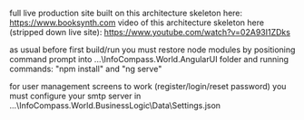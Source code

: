 full live production site built on this architecture skeleton here: https://www.booksynth.com
video of this architecture skeleton here (stripped down live site): https://www.youtube.com/watch?v=02A93I1ZDks

as usual before first build/run you must restore node modules by positioning command prompt into ...\InfoCompass.World.AngularUI folder and running commands: 
"npm install" and "ng serve"

for user management screens to work (register/login/reset password) you must configure your smtp server in  ...\InfoCompass.World.BusinessLogic\Data\Settings.json
